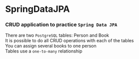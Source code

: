 # SpringDataJPA
### CRUD application to practice `Spring Data JPA`

There are two `PostgreSQL` tables: Person and Book  
It is possible to do all CRUD operations with each of the tables  
You can assign several books to one person  
Tables use a `one-to-many` relationship
